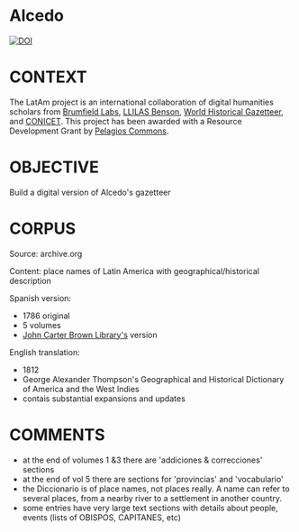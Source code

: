 # Alcedo

[![DOI](https://zenodo.org/badge/125922418.svg)](https://zenodo.org/badge/latestdoi/125922418)

# CONTEXT
The LatAm project is an international collaboration of digital humanities scholars from [Brumfield Labs](http://www.brumfieldlabs.com/), [LLILAS Benson](https://llilasbenson.utexas.edu/), [World Historical Gazetteer](http://whgazetteer.org/), and [CONICET](http://www.conicet.gov.ar/). This project has been awarded with a Resource Development Grant by [Pelagios Commons](http://commons.pelagios.org/resource-development-grants/).

# OBJECTIVE
Build a digital version of Alcedo's gazetteer

# CORPUS
Source: archive.org

Content: place names of Latin America with geographical/historical description

Spanish version:
- 1786 original
- 5 volumes
- [John Carter Brown Library's](https://archive.org/details/geographicalhist06alce) version

English translation:
- 1812
- George Alexander Thompson's Geographical and Historical Dictionary of America and the West Indies
- contais substantial expansions and updates
    
# COMMENTS
- at the end of volumes 1 &3 there are 'addiciones & correcciones' sections
- at the end of vol 5 there are sections for 'provincias' and 'vocabulario'
- the Diccionario is of place names, not places really. A name can refer to several places, from a nearby river to a settlement in another country.
- some entries have very large text sections with details about people, events (lists of OBISPOS, CAPITANES, etc)
